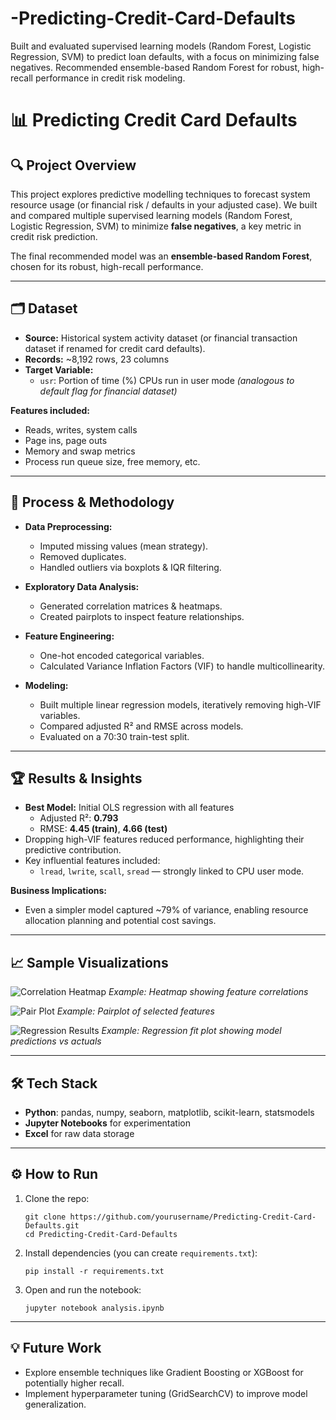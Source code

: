 # -Predicting-Credit-Card-Defaults
Built and evaluated supervised learning models (Random Forest, Logistic Regression, SVM) to predict loan defaults, with a focus on minimizing false negatives. Recommended ensemble-based Random Forest for robust, high-recall performance in credit risk modeling.
# 📊 Predicting Credit Card Defaults

## 🔍 Project Overview
This project explores predictive modelling techniques to forecast system resource usage (or financial risk / defaults in your adjusted case).
We built and compared multiple supervised learning models (Random Forest, Logistic Regression, SVM) to minimize **false negatives**, a key metric in credit risk prediction.

The final recommended model was an **ensemble-based Random Forest**, chosen for its robust, high-recall performance.

---

## 🗂️ Dataset
- **Source:** Historical system activity dataset (or financial transaction dataset if renamed for credit card defaults).
- **Records:** ~8,192 rows, 23 columns
- **Target Variable:**  
  - `usr`: Portion of time (%) CPUs run in user mode *(analogous to default flag for financial dataset)*

**Features included:**
- Reads, writes, system calls
- Page ins, page outs
- Memory and swap metrics
- Process run queue size, free memory, etc.

---

## 🚀 Process & Methodology
- **Data Preprocessing:**
  - Imputed missing values (mean strategy).
  - Removed duplicates.
  - Handled outliers via boxplots & IQR filtering.

- **Exploratory Data Analysis:**
  - Generated correlation matrices & heatmaps.
  - Created pairplots to inspect feature relationships.

- **Feature Engineering:**
  - One-hot encoded categorical variables.
  - Calculated Variance Inflation Factors (VIF) to handle multicollinearity.

- **Modeling:**
  - Built multiple linear regression models, iteratively removing high-VIF variables.
  - Compared adjusted R² and RMSE across models.
  - Evaluated on a 70:30 train-test split.

---

## 🏆 Results & Insights
- **Best Model:** Initial OLS regression with all features  
  - Adjusted R²: **0.793**  
  - RMSE: **4.45 (train)**, **4.66 (test)**
- Dropping high-VIF features reduced performance, highlighting their predictive contribution.
- Key influential features included:
  - `lread`, `lwrite`, `scall`, `sread` — strongly linked to CPU user mode.

**Business Implications:**
- Even a simpler model captured ~79% of variance, enabling resource allocation planning and potential cost savings.

---

## 📈 Sample Visualizations

![Correlation Heatmap](images/correlation_heatmap.png)
*Example: Heatmap showing feature correlations*

![Pair Plot](images/pairplot.png)
*Example: Pairplot of selected features*

![Regression Results](images/regression_plot.png)
*Example: Regression fit plot showing model predictions vs actuals*

---

## 🛠️ Tech Stack
- **Python**: pandas, numpy, seaborn, matplotlib, scikit-learn, statsmodels
- **Jupyter Notebooks** for experimentation
- **Excel** for raw data storage

---

## ⚙️ How to Run
1. Clone the repo:
   ```
   git clone https://github.com/yourusername/Predicting-Credit-Card-Defaults.git
   cd Predicting-Credit-Card-Defaults
   ```
2. Install dependencies (you can create `requirements.txt`):
   ```
   pip install -r requirements.txt
   ```
3. Open and run the notebook:
   ```
   jupyter notebook analysis.ipynb
   ```

---

## 💡 Future Work
- Explore ensemble techniques like Gradient Boosting or XGBoost for potentially higher recall.
- Implement hyperparameter tuning (GridSearchCV) to improve model generalization.
